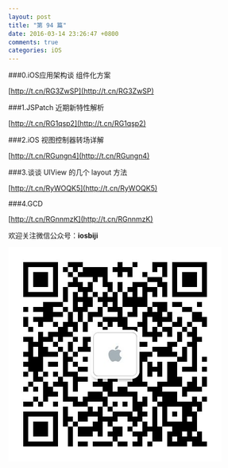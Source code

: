 ```yaml
---
layout: post
title: "第 94 篇"
date: 2016-03-14 23:26:47 +0800
comments: true
categories: iOS
---
```


###0.iOS应用架构谈 组件化方案

[http://t.cn/RG3ZwSP](http://t.cn/RG3ZwSP)  

###1.JSPatch 近期新特性解析

[http://t.cn/RG1qsp2](http://t.cn/RG1qsp2)  

###2.iOS 视图控制器转场详解

[http://t.cn/RGungn4](http://t.cn/RGungn4)  

###3.谈谈 UIView 的几个 layout 方法

[http://t.cn/RyWOQK5](http://t.cn/RyWOQK5)  

###4.GCD 

[http://t.cn/RGnnmzK](http://t.cn/RGnnmzK)  


欢迎关注微信公众号：**iosbiji**

![iOS开发笔记](/images/weixin.jpg)